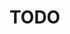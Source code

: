 # TODO

<!-- Attaching descriptions to schemas / virtual types that cater better to the LLM
use case -->
